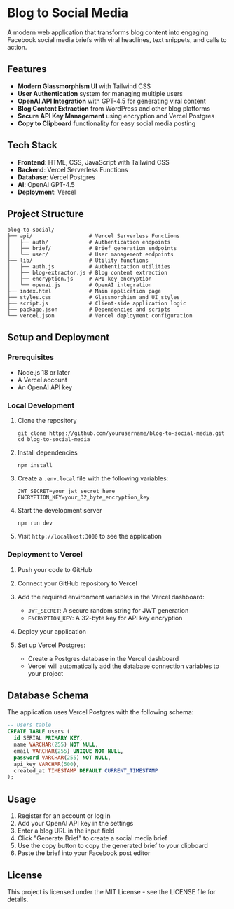 # Blog to Social Media

A modern web application that transforms blog content into engaging Facebook social media briefs with viral headlines, text snippets, and calls to action.

## Features

- **Modern Glassmorphism UI** with Tailwind CSS
- **User Authentication** system for managing multiple users
- **OpenAI API Integration** with GPT-4.5 for generating viral content
- **Blog Content Extraction** from WordPress and other blog platforms
- **Secure API Key Management** using encryption and Vercel Postgres
- **Copy to Clipboard** functionality for easy social media posting

## Tech Stack

- **Frontend**: HTML, CSS, JavaScript with Tailwind CSS
- **Backend**: Vercel Serverless Functions
- **Database**: Vercel Postgres
- **AI**: OpenAI GPT-4.5
- **Deployment**: Vercel

## Project Structure

```
blog-to-social/
├── api/                  # Vercel Serverless Functions
│   ├── auth/             # Authentication endpoints
│   ├── brief/            # Brief generation endpoints
│   └── user/             # User management endpoints
├── lib/                  # Utility functions
│   ├── auth.js           # Authentication utilities
│   ├── blog-extractor.js # Blog content extraction
│   ├── encryption.js     # API key encryption
│   └── openai.js         # OpenAI integration
├── index.html            # Main application page
├── styles.css            # Glassmorphism and UI styles
├── script.js             # Client-side application logic
├── package.json          # Dependencies and scripts
└── vercel.json           # Vercel deployment configuration
```

## Setup and Deployment

### Prerequisites

- Node.js 18 or later
- A Vercel account
- An OpenAI API key

### Local Development

1. Clone the repository
   ```
   git clone https://github.com/yourusername/blog-to-social-media.git
   cd blog-to-social-media
   ```

2. Install dependencies
   ```
   npm install
   ```

3. Create a `.env.local` file with the following variables:
   ```
   JWT_SECRET=your_jwt_secret_here
   ENCRYPTION_KEY=your_32_byte_encryption_key
   ```

4. Start the development server
   ```
   npm run dev
   ```

5. Visit `http://localhost:3000` to see the application

### Deployment to Vercel

1. Push your code to GitHub

2. Connect your GitHub repository to Vercel

3. Add the required environment variables in the Vercel dashboard:
   - `JWT_SECRET`: A secure random string for JWT generation
   - `ENCRYPTION_KEY`: A 32-byte key for API key encryption

4. Deploy your application

5. Set up Vercel Postgres:
   - Create a Postgres database in the Vercel dashboard
   - Vercel will automatically add the database connection variables to your project

## Database Schema

The application uses Vercel Postgres with the following schema:

```sql
-- Users table
CREATE TABLE users (
  id SERIAL PRIMARY KEY,
  name VARCHAR(255) NOT NULL,
  email VARCHAR(255) UNIQUE NOT NULL,
  password VARCHAR(255) NOT NULL,
  api_key VARCHAR(500),
  created_at TIMESTAMP DEFAULT CURRENT_TIMESTAMP
);
```

## Usage

1. Register for an account or log in
2. Add your OpenAI API key in the settings
3. Enter a blog URL in the input field
4. Click "Generate Brief" to create a social media brief
5. Use the copy button to copy the generated brief to your clipboard
6. Paste the brief into your Facebook post editor

## License

This project is licensed under the MIT License - see the LICENSE file for details.
